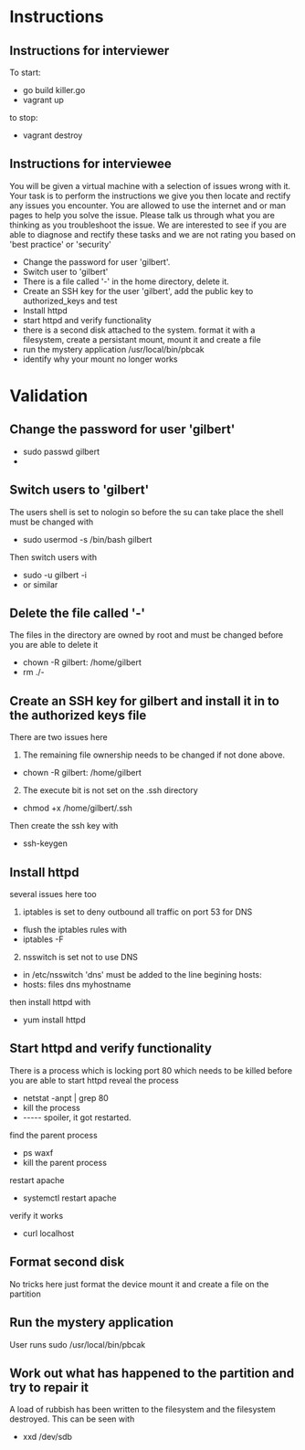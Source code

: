 Instructions
============

Instructions for interviewer
----------------------------

To start:
- go build killer.go
- vagrant up

to stop:
- vagrant destroy

Instructions for interviewee
----------------------------

You will be given a virtual machine with a selection of issues wrong with it. Your task is to perform the instructions we give you then locate and rectify any issues you encounter.
You are allowed to use the internet and or man pages to help you solve the issue. Please talk us through what you are thinking as you troubleshoot the issue.
We are interested to see if you are able to diagnose and rectify these tasks and we are not rating you based on 'best practice' or 'security'

- Change the password for user 'gilbert'.
- Switch user to 'gilbert'
- There is a file called '-' in the home directory, delete it.
- Create an SSH key for the user 'gilbert', add the public key to authorized_keys and test
- Install httpd
- start httpd and verify functionality
- there is a second disk attached to the system. format it with a filesystem, create a persistant mount, mount it and create a file
- run the mystery application /usr/local/bin/pbcak
- identify why your mount no longer works

Validation
==========

Change the password for user 'gilbert'
------------------------------------
- sudo passwd gilbert
- <a password><CR>

Switch users to 'gilbert'
--------------------------
The users shell is set to nologin so before the su can take place the shell must be changed with
- sudo usermod -s /bin/bash gilbert

Then switch users with
- sudo -u gilbert -i
- or similar

Delete the file called '-'
--------------------------
The files in the directory are owned by root and must be changed before you are able to delete it

- chown -R gilbert: /home/gilbert
- rm ./-

Create an SSH key for gilbert and install it in to the authorized keys file
---------------------------------------------------------------------------
There are two issues here
1) The remaining file ownership needs to be changed if not done above.
- chown -R gilbert: /home/gilbert

2) The execute bit is not set on the .ssh directory
- chmod +x /home/gilbert/.ssh

Then create the ssh key with
- ssh-keygen

Install httpd
-------------
several issues here too
1) iptables is set to deny outbound all traffic on port 53 for DNS
- flush the iptables rules with
- iptables -F

2) nsswitch is set not to use DNS
- in /etc/nsswitch 'dns' must be added to the line begining hosts:
- hosts:      files dns myhostname

then install httpd with 
- yum install httpd

Start httpd and verify functionality
------------------------------------
There is a process which is locking port 80 which needs to be killed before you are able to start httpd
reveal the process

- netstat -anpt | grep 80
- kill the process
- ----- spoiler, it got restarted.

find the parent process
- ps waxf
- kill the parent process

restart apache
- systemctl restart apache

verify it works
- curl localhost


Format second disk
------------------
No tricks here just format the device mount it and create a file on the partition


Run the mystery application
---------------------------
User runs sudo /usr/local/bin/pbcak


Work out what has happened to the partition and try to repair it
----------------------------------------------------------------
A load of rubbish has been written to the filesystem and the filesystem destroyed. This can be seen with 
- xxd /dev/sdb
